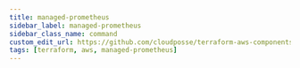 ```yaml
---
title: managed-prometheus
sidebar_label: managed-prometheus
sidebar_class_name: command
custom_edit_url: https://github.com/cloudposse/terraform-aws-components/blob/main/modules/managed-prometheus/README.md
tags: [terraform, aws, managed-prometheus]
---
```


<!-- BEGINNING OF PRE-COMMIT-TERRAFORM DOCS HOOK -->
<!-- hello terraform-docs -->
<!-- END OF PRE-COMMIT-TERRAFORM DOCS HOOK -->


